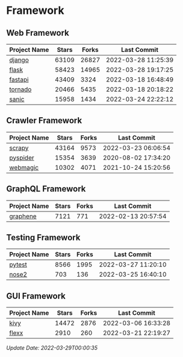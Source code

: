 # Framework

## Web Framework
| Project Name | Stars | Forks | Last Commit |
| ------------ | ----- | ----- | ----------- |
| [django](https://github.com/django/django) | 63109 | 26827 | 2022-03-28 11:25:39 |
| [flask](https://github.com/pallets/flask) | 58423 | 14965 | 2022-03-28 19:17:25 |
| [fastapi](https://github.com/tiangolo/fastapi) | 43409 | 3324 | 2022-03-18 16:48:49 |
| [tornado](https://github.com/tornadoweb/tornado) | 20466 | 5435 | 2022-03-18 20:18:22 |
| [sanic](https://github.com/sanic-org/sanic) | 15958 | 1434 | 2022-03-24 22:22:12 |

## Crawler Framework
| Project Name | Stars | Forks | Last Commit |
| ------------ | ----- | ----- | ----------- |
| [scrapy](https://github.com/scrapy/scrapy) | 43164 | 9573 | 2022-03-23 06:06:54 |
| [pyspider](https://github.com/binux/pyspider) | 15354 | 3639 | 2020-08-02 17:34:20 |
| [webmagic](https://github.com/code4craft/webmagic) | 10302 | 4071 | 2021-10-24 15:20:56 |

## GraphQL Framework
| Project Name | Stars | Forks | Last Commit |
| ------------ | ----- | ----- | ----------- |
| [graphene](https://github.com/graphql-python/graphene) | 7121 | 771 | 2022-02-13 20:57:54 |

## Testing Framework
| Project Name | Stars | Forks | Last Commit |
| ------------ | ----- | ----- | ----------- |
| [pytest](https://github.com/pytest-dev/pytest) | 8566 | 1995 | 2022-03-27 11:20:10 |
| [nose2](https://github.com/nose-devs/nose2) | 703 | 136 | 2022-03-25 16:40:10 |

## GUI Framework
| Project Name | Stars | Forks | Last Commit |
| ------------ | ----- | ----- | ----------- |
| [kivy](https://github.com/kivy/kivy) | 14472 | 2876 | 2022-03-06 16:33:28 |
| [flexx](https://github.com/flexxui/flexx) | 2910 | 260 | 2022-03-21 22:19:27 |

*Update Date: 2022-03-29T00:00:35*
